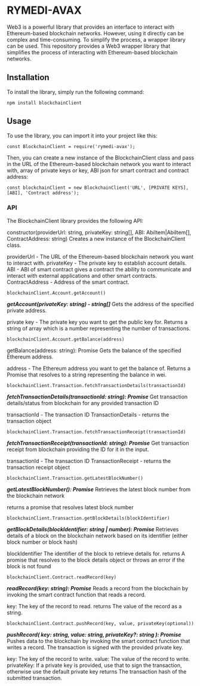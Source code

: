 # RYMEDI-AVAX

Web3 is a powerful library that provides an interface to interact with Ethereum-based blockchain networks. However, using it directly can be complex and time-consuming. To simplify the process, a wrapper library can be used. This repository provides a Web3 wrapper library that simplifies the process of interacting with Ethereum-based blockchain networks.

## Installation 

To install the library, simply run the following command:

```
npm install blockchainClient

```

## Usage

To use the library, you can import it into your project like this:

```
const BlockchainClient = require('rymedi-avax');

```
Then, you can create a new instance of the BlockchainClient class and pass in the URL of the Ethereum-based blockchain network you want to interact with, array of private keys or key, ABI json for smart contract and contract address: 

```
const blockchainClient = new BlockchainClient('URL', [PRIVATE KEYS], [ABI], 'Contract address');

```

### API

The BlockchainClient library provides the following API:

constructor(providerUrl: string, privateKey: string[], ABI: AbiItem|AbiItem[], ContractAddress: string)
Creates a new instance of the BlockchainClient class.

providerUrl - The URL of the Ethereum-based blockchain network you want to interact with.
privateKey - The private key to establish account details.
ABI - ABI of smart contract gives a contract the ability to communicate and interact with external applications and other smart contracts.
ContractAddress - Address of the smart contract.

```
blockchainClient.Account.getAccount()
```
***getAccount(privateKey: string) - string[]***
Gets the address of the specified private address.

private key - The private key you want to get the public key for.
Returns a string of array which is a number representing the number of transactions.


```
blockchainClient.Account.getBalance(address)
```
getBalance(address: string): Promise<string>
Gets the balance of the specified Ethereum address.

address - The Ethereum address you want to get the balance of.
Returns a Promise that resolves to a string representing the balance in wei.

```
blockchainClient.Transaction.fetchTransactionDetails(transactionId)
```

***fetchTransactionDetails(transactionId: string): Promise<TransactionDetails>***
Get transaction details/status from blockchain for any provided transaction ID
   
transactionId - The transaction ID
TransactionDetails - returns the transaction object


```
blockchainClient.Transaction.fetchTransactionReceipt(transactionId)
```
***fetchTransactionReceipt(transactionId: string): Promise<TransactionReceipt>***
Get transaction receipt from blockchain providing the ID for it in the input.
   
transactionId - The transaction ID
TransactionReceipt - returns the transaction receipt object

```
blockchainClient.Transaction.getLatestBlockNumber()
```

***getLatestBlockNumber(): Promise<number>***
Retrieves the latest block number from the blockchain network
  
returns a promise that resolves latest block number

```
blockchainClient.Transaction.getBlockDetails(blockIdentifier)
```
***getBlockDetails(blockIdentifier: string | number): Promise<any>***
Retrieves details of a block on the blockchain network based on its identifier (either block number or block hash)
    
blockIdentifier The identifier of the block to retrieve details for.
returns A promise that resolves to the block details object or throws an error if the block is not found


```
blockchainClient.Contract.readRecord(key)
```
***readRecord(key: string): Promise<string>*** 
Reads a record from the blockchain by invoking the smart contract function that reads a record.

key: The key of the record to read.
returns The value of the record as a string.


```
blockchainClient.Contract.pushRecord(key, value, privateKey(optional))
```
***pushRecord(
    key: string,
    value: string,
    privateKey?: string
  ): Promise<string>***
Pushes data to the blockchain by invoking the smart contract function that writes a record.
The transaction is signed with the provided private key.
    
key: The key of the record to write.
value: The value of the record to write.
privateKey: If a private key is provided, use that to sign the transaction, otherwise use the default private key
returns The transaction hash of the submitted transaction.

